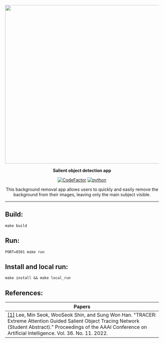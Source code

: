 <div align="center">

<img src="https://i.ibb.co/Y0Hs2fp/2022-06-29-18-46-35.png" width=700 height=520>

<b>Salient object detection app</b>

[![CodeFactor](https://www.codefactor.io/repository/github/sleep3r/sod/badge)](https://www.codefactor.io/repository/github/sleep3r/sod)
[![python](https://img.shields.io/badge/python_3.10-passing-success)](https://github.com/sleep3r/garrus/badge.svg?branch=main&event=push)

This background removal app allows users to quickly and easily remove the background from their images, leaving only the main subject visible.

</div>

----

## Build:

```shell
make build
```

## Run:

```shell
PORT=8501 make run
```

## Install and local run:

```shell
make install && make local_run
```

## References:
|Papers|
|---|
| [[1]](https://arxiv.org/abs/2112.07380) Lee, Min Seok, WooSeok Shin, and Sung Won Han. "TRACER: Extreme Attention Guided Salient Object Tracing Network (Student Abstract)." Proceedings of the AAAI Conference on Artificial Intelligence. Vol. 36. No. 11. 2022. | 
